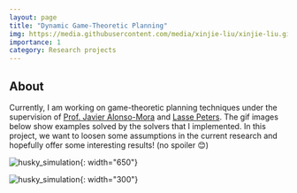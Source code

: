 ```yaml
---
layout: page
title: "Dynamic Game-Theoretic Planning"
img: https://media.githubusercontent.com/media/xinjie-liu/xinjie-liu.github.io/main/assets/img/highway_inference.gif
importance: 1
category: Research projects
---
```



## About 

Currently, I am working on game-theoretic planning techniques under the supervision of [Prof. Javier Alonso-Mora](https://www.autonomousrobots.nl/index.html) and [Lasse Peters](https://lasse-peters.net/). The gif images below show examples solved by the solvers that I implemented. In this project, we want to loosen some assumptions in the current research and hopefully offer some interesting results! (no spoiler :blush:)

![husky_simulation](https://media.githubusercontent.com/media/xinjie-liu/xinjie-liu.github.io/main/assets/img/highway_inference.gif){: width="650"}

![husky_simulation](https://media.githubusercontent.com/media/xinjie-liu/xinjie-liu.github.io/main/assets/img/game.gif){: width="300"}